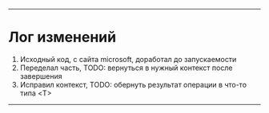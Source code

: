 ﻿____
# Лог изменений
1. Исходный код, с сайта microsoft, доработал до запускаемости
2. Переделал часть, TODO: вернуться в нужный контекст после завершения
3. Исправил контекст, TODO: обернуть результат операции в что-то типа \<T>
____

